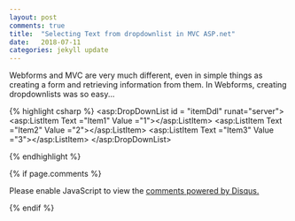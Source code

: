 ```yaml
---
layout: post
comments: true
title:  "Selecting Text from dropdownlist in MVC ASP.net"
date:   2018-07-11
categories: jekyll update
---
```


Webforms and MVC are very much different, even in simple things as creating a form and retrieving information from them.
In Webforms, creating dropdownlists was so easy...

{% highlight csharp %}
	<asp:DropDownList id = "itemDdl" runat="server">
		<asp:ListItem Text ="Item1" Value ="1"></asp:ListItem>
     		<asp:ListItem Text ="Item2" Value ="2"></asp:ListItem>
		<asp:ListItem Text ="Item3" Value ="3"></asp:ListItem>
	</asp:DropDownList>

{% endhighlight %}

{% if page.comments %} 
<div id="disqus_thread"></div>
<script>

/**
*  RECOMMENDED CONFIGURATION VARIABLES: EDIT AND UNCOMMENT THE SECTION BELOW TO INSERT DYNAMIC VALUES FROM YOUR PLATFORM OR CMS.
*  LEARN WHY DEFINING THESE VARIABLES IS IMPORTANT: https://disqus.com/admin/universalcode/#configuration-variables*/
/*
var disqus_config = function () {
this.page.url = PAGE_URL;  // Replace PAGE_URL with your page's canonical URL variable
this.page.identifier = PAGE_IDENTIFIER; // Replace PAGE_IDENTIFIER with your page's unique identifier variable
};
*/
(function() { // DON'T EDIT BELOW THIS LINE
var d = document, s = d.createElement('script');
s.src = 'https://https-jinmc-github-io-programmingtips.disqus.com/embed.js';
s.setAttribute('data-timestamp', +new Date());
(d.head || d.body).appendChild(s);
})();
</script>
<noscript>Please enable JavaScript to view the <a href="https://disqus.com/?ref_noscript">comments powered by Disqus.</a></noscript>
                            

 {% endif %}